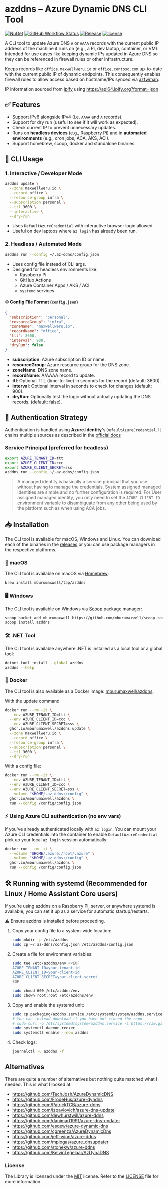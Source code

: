 # azddns – Azure Dynamic DNS CLI Tool

[![NuGet](https://img.shields.io/nuget/v/azddns.svg)](https://www.nuget.org/packages/azddns/)
[![GitHub Workflow Status](https://github.com/mburumaxwell/azddns/actions/workflows/build.yml/badge.svg)](https://github.com/mburumaxwell/azddns/actions/workflows/build.yml)
[![Release](https://img.shields.io/github/release/mburumaxwell/azddns.svg)](https://github.com/mburumaxwell/azddns/releases/latest)
[![license](https://img.shields.io/github/license/mburumaxwell/azddns.svg)](LICENSE)

A CLI tool to update Azure DNS `A` or `AAAA` records with the current public IP address of the machine it runs on (e.g., a Pi, dev laptop, container, or VM). Intended for use cases like keeping dynamic IPs updated in Azure DNS so they can be referenced in firewall rules or other infrastructure.

Keeps records like `office.maxwellweru.io` or `office.contoso.com` up-to-date with the current public IP of dynamic endpoints. This consequently enables firewall rules to allow access based on hostname/IPs synced via [azfwman](https://github.com/mburumaxwell/azfwrmgr).

IP information sourced from [ipify](https://www.ipify.org) using <https://api64.ipify.org?format=json>

## ✅ Features

- Support IPv6 alongside IPv4 (i.e. `AAAA` and `A` records).
- Support for dry run (useful to see if it will work as expected).
- Check current IP to prevent unnecessary updates.
- Runs on **headless devices** (e.g., Raspberry Pi) and in **automated environments** (e.g., cron jobs, ACA, AKS, ACI).
- Support homebrew, scoop, docker and standalone binaries.

## 🚀 CLI Usage

### 1. Interactive / Developer Mode

```bash
azddns update \
  --zone maxwellweru.io \
  --record office \
  --resource-group infra \
  --subscription personal \
  --ttl 3600 \
  --interactive \
  --dry-run
```

- Uses `DefaultAzureCredential` with interactive browser login allowed.
- Useful on dev laptops where `az login` has already been run.

### 2. Headless / Automated Mode

```bash
azddns run --config ~/.az-ddns/config.json
```

- Uses config file instead of CLI args.
- Designed for headless environments like:
  - Raspberry Pi
  - GitHub Actions
  - Azure Container Apps / AKS / ACI
  - `systemd` services

#### ⚙️ Config File Format (`config.json`)

```json
{
  "subscription": "personal",
  "resourceGroup": "infra",
  "zoneName": "maxwellweru.io",
  "recordName": "office",
  "ttl": 3600,
  "interval": 900,
  "dryRun": false
}
```

- **subscription**: Azure subscription ID or name.
- **resourceGroup**: Azure resource group for the DNS zone.
- **zoneName**: DNS zone name.
- **recordName**: A/AAAA record to update.
- **ttl**: Optional TTL (time-to-live) in seconds for the record (default: 3600).
- **interval**: Optional interval in seconds to check for changes (default: 900).
- **dryRun**: Optionally test the logic without actually updating the DNS records. (default: false).

## 🔐 Authentication Strategy

Authentication is handled using **Azure.Identity**'s `DefaultAzureCredential`. It chains multiple sources as described in the [official docs](https://learn.microsoft.com/dotnet/azure/sdk/authentication/credential-chains?tabs=dac)

### Service Principal (preferred for headless)

```bash
export AZURE_TENANT_ID=ttt
export AZURE_CLIENT_ID=ccc
export AZURE_CLIENT_SECRET=sss
azddns run --config ~/.az-ddns/config.json
```

> A managed identity is basically a service principal that you use without having to manage the credentials. System assigned managed identities are simple and no further configuration is required. For User assigned managed identity, you only need to set the `AZURE_CLIENT_ID` environment variable to disambiguate from any other being used by the platform such as when using ACA jobs.

## 📥 Installation

The CLI tool is available for macOS, Windows and Linux. You can download each of the binaries in the [releases](https://github.com/mburumaxwell/azddns/releases) or you can use package managers in the respective platforms.

### 🍎 macOS

The CLI tool is available on macOS via [Homebrew](https://brew.sh/):

```sh
brew install mburumaxwell/tap/azddns
```

### 🖥️ Windows

The CLI tool is available on Windows via [Scoop](https://scoop.sh/) package manager:

```bash
scoop bucket add mburumaxwell https://github.com/mburumaxwell/scoop-tools.git
scoop install azddns
```

### 🛠️ .NET Tool

The CLI tool is available anywhere .NET is installed as a local tool or a global tool:

```bash
dotnet tool install --global azddns
azddns --help
```

### 🐳 Docker

The CLI tool is also available as a Docker image: [mburumaxwell/azddns](https://github.com/mburumaxwell/azddns/pkgs/container/azddns).

With the update command

```bash
docker run --rm -it \
  --env AZURE_TENANT_ID=ttt \
  --env AZURE_CLIENT_ID=ccc \
  --env AZURE_CLIENT_SECRET=sss \
  ghcr.io/mburumaxwell/azddns update \
  --zone maxwellweru.io \
  --record office \
  --resource-group infra \
  --subscription personal \
  --ttl 3600 \
  --dry-run
```

With a config file:

```bash
docker run --rm -it \
  --env AZURE_TENANT_ID=ttt \
  --env AZURE_CLIENT_ID=ccc \
  --env AZURE_CLIENT_SECRET=sss \
  --volume "$HOME/.az-ddns:/config" \
  ghcr.io/mburumaxwell/azddns \
  run --config /config/config.json
```

### ⚡ Using Azure CLI authentication (no env vars)

If you've already authenticated locally with `az login`. You can mount your Azure CLI credentials into the container to enable `DefaultAzureCredential` pick up your local `az login` session automatically:

```bash
docker run --rm -it \
  --volume "$HOME/.azure:/root/.azure" \
  --volume "$HOME/.az-ddns:/config" \
  ghcr.io/mburumaxwell/azddns \
  run --config /config/config.json
```

## 🛠️ Running with systemd (Recommended for Linux / Home Assistant Core users)

If you’re using azddns on a Raspberry Pi, server, or anywhere systemd is available, you can set it up as a service for automatic startup/restarts.

⚠️ Ensure azddns is installed before proceeding.

1. Copy your config file to a system-wide location:

   ```bash
   sudo mkdir -p /etc/azddns
   sudo cp ~/.az-ddns/config.json /etc/azddns/config.json
   ```

2. Create a file for environment variables:

   ```bash
   sudo tee /etc/azddns/env <<EOF
   AZURE_TENANT_ID=your-tenant-id
   AZURE_CLIENT_ID=your-client-id
   AZURE_CLIENT_SECRET=your-client-secret
   EOF

   sudo chmod 600 /etc/azddns/env
   sudo chown root:root /etc/azddns/env
   ```

3. Copy and enable the systemd unit:

   ```bash
   sudo cp packaging/azddns.service /etc/systemd/system/azddns.service
   # You can instead download if you have not cloned the repo
   # sudo curl -o /etc/systemd/system/azddns.service -L https://raw.githubusercontent.com/mburumaxwell/azddns/main/packaging/systemd/azddns.service
   sudo systemctl daemon-reexec
   sudo systemctl enable --now azddns
   ```

4. Check logs:

   ```bash
   journalctl -u azddns -f
   ```

## Alternatives

There are quite a number of alternatives but nothing quite matched what I needed. This is what I looked at:

- <https://github.com/TechJosh/AzureDynamicDNS>
- <https://github.com/FrodeHus/azure-dyndns>
- <https://github.com/PatrickTCB/azure-ddns>
- <https://github.com/izpavlovich/azure-dns-update>
- <https://github.com/dewhurstwill/azure-ddns>
- <https://github.com/danimart1991/azure-dns-updater>
- <https://github.com/esqew/azure-dynamic-dns>
- <https://github.com/cgreenza/AzureDynamicDns>
- <https://github.com/jeff-winn/azure-ddns>
- <https://github.com/mplogas/azure_dnsupdater>
- <https://github.com/stonekw/azure-ddns>
- <https://github.com/KelvinTegelaar/AzDynaDNS>

### License

The Library is licensed under the [MIT](http://www.opensource.org/licenses/mit-license.php "Read more about the MIT license form") license. Refer to the [LICENSE](./LICENSE) file for more information.

